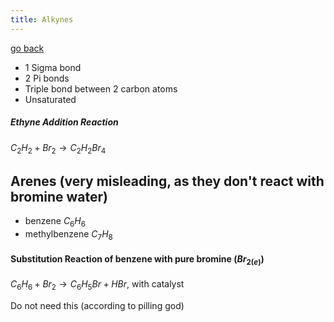 ```yaml
---
title: Alkynes
---
```


[go back](11Subjects/11Chemistry.md)

- 1 Sigma bond
- 2 Pi bonds
- Triple bond between 2 carbon atoms
- Unsaturated

##### Ethyne Addition Reaction
$C_2H_2 + Br_2 \rightarrow C_2H_2Br_4$


## Arenes (very misleading, as they don't react with bromine water)
- benzene $C_6H_6$
- methylbenzene $C_7H_8$

#### Substitution Reaction of benzene with pure bromine ($Br_{2(e)}$)

$C_6 H_6 + Br_2 \rightarrow C_6H_5Br+HBr$, with catalyst

Do not need this (according to pilling god)
